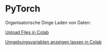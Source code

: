 # PyTorch
Organisatorische Dinge
Laden von Daten: 

[Upload Files in Colab](https://github.com/DominikBurkert/PyTorch/blob/master/Upload_Files_in_Colab.ipynb)

[Umgebungsvariablen anzeigen lassen in Colab](https://github.com/DominikBurkert/PyTorch/blob/master/Umgebungsvariablen_anzeigen_lassen.ipynb)
